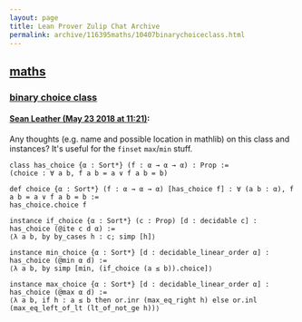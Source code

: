 ```yaml
---
layout: page
title: Lean Prover Zulip Chat Archive 
permalink: archive/116395maths/10407binarychoiceclass.html
---
```


## [maths](index.html)
### [binary choice class](10407binarychoiceclass.html)

#### [Sean Leather (May 23 2018 at 11:21)](https://leanprover.zulipchat.com/#narrow/stream/116395-maths/topic/binary%20choice%20class/near/126968229):
Any thoughts (e.g. name and possible location in mathlib) on this class and instances? It's useful for the `finset` `max`/`min` stuff.

```lean
class has_choice {α : Sort*} (f : α → α → α) : Prop :=
(choice : ∀ a b, f a b = a ∨ f a b = b)

def choice {α : Sort*} (f : α → α → α) [has_choice f] : ∀ (a b : α), f a b = a ∨ f a b = b :=
has_choice.choice f

instance if_choice {α : Sort*} (c : Prop) [d : decidable c] : has_choice (@ite c d α) :=
⟨λ a b, by by_cases h : c; simp [h]⟩

instance min_choice {α : Sort*} [d : decidable_linear_order α] : has_choice (@min α d) :=
⟨λ a b, by simp [min, (if_choice (a ≤ b)).choice]⟩

instance max_choice {α : Sort*} [d : decidable_linear_order α] : has_choice (@max α d) :=
⟨λ a b, if h : a ≤ b then or.inr (max_eq_right h) else or.inl (max_eq_left_of_lt (lt_of_not_ge h))⟩
```

